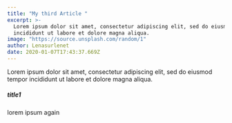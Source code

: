 ```yaml
---
title: "My third Article "
excerpt: >-
  Lorem ipsum dolor sit amet, consectetur adipiscing elit, sed do eiusmod tempor
  incididunt ut labore et dolore magna aliqua.
image: "https://source.unsplash.com/random/1"
author: Lenasurlenet
date: 2020-01-07T17:43:37.669Z
---
```


Lorem ipsum dolor sit amet, consectetur adipiscing elit, sed do eiusmod tempor incididunt ut labore et dolore magna aliqua.

##### title1

lorem ipsum again
